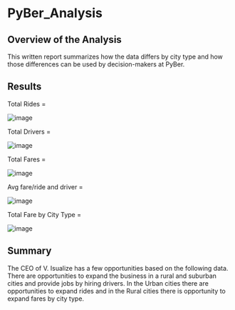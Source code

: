 # PyBer_Analysis
## Overview of the Analysis

This written report summarizes how the data differs by city type and how those differences can be used by decision-makers at PyBer.

## Results

Total Rides = 

![image](https://user-images.githubusercontent.com/85076259/126101350-99c85d11-b048-431d-90c8-8cd43f5eddf8.png)

Total Drivers = 

![image](https://user-images.githubusercontent.com/85076259/126101380-0d033114-4785-4ac6-b457-22941aebe073.png)

Total Fares = 

![image](https://user-images.githubusercontent.com/85076259/126101398-8c575245-9cd5-4ad9-ae58-700a70895209.png)

Avg fare/ride and driver = 

![image](https://user-images.githubusercontent.com/85076259/126101417-43e5fafb-2208-4ee1-8a80-cf3e43440525.png)

Total Fare by City Type = 

![image](https://user-images.githubusercontent.com/85076259/126101437-d6c13747-05da-4a4d-ab3d-297df0464bed.png)

## Summary

The CEO of V. Isualize has a few opportunities based on the following data. There are opportunities to expand the business in a rural and suburban cities and provide jobs by hiring drivers. In the Urban cities there are opportunities to expand rides and in the Rural cities there is opportunity to expand fares by city type. 
